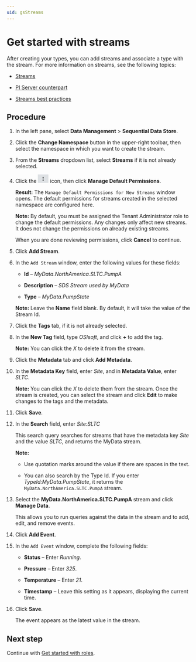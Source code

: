 ```yaml
---
uid: gsStreams
---
```


# Get started with streams

After creating your types, you can add streams and associate a type with the stream. For more information on streams, see the following topics:

- [Streams](xref:ccStreams)

- [PI Server counterpart](xref:ccStreams#streams-pi-server)

- [Streams best practices](xref:bpStreams)

## Procedure

1. In the left pane, select **Data Management** > **Sequential Data Store**.

1. Click the **Change Namespace** button in the upper-right toolbar, then select the namespace in which you want to create the stream. 

1. From the **Streams** dropdown list, select **Streams** if it is not already selected. 

1. Click the ![More Options button](../images/more-options.png) icon, then click **Manage Default Permissions**.  

   **Result:** The `Manage Default Permissions for New Streams` window opens. The default permissions for streams created in the selected namespace are configured here.
   
    **Note:** By default, you must be assigned the Tenant Administrator role to change the default permissions. Any changes only affect new streams. It does not change the permissions on already existing streams. 
    
    When you are done reviewing permissions, click **Cancel** to continue.
   
1. Click **Add Stream**.

1. In the `Add Stream` window, enter the following values for these fields:

   - **Id** &ndash; *MyData.NorthAmerica.SLTC.PumpA*

   - **Description** &ndash; *SDS Stream used by MyData*

   - **Type** &ndash; *MyData.PumpState*

    **Note:** Leave the **Name** field blank. By default, it will take the value of the Stream Id.

1. Click the **Tags** tab, if it is not already selected.

1. In the **New Tag** field, type *OSIsoft*, and click **+** to add the tag. 

    **Note:** You can click the *X* to delete it from the stream.

1. Click the **Metadata** tab and click **Add Metadata**.

1. In the **Metadata Key** field,  enter *Site*, and in **Metadata Value**, enter *SLTC*. 

    **Note:** You can click the *X* to delete them from the stream. Once the stream is created, you can select the stream and click **Edit** to make changes to the tags and the metadata.

1. Click **Save**.

1. In the **Search** field, enter *Site:SLTC*

    This search query searches for streams that have the metadata key *Site* and the value *SLTC*, and returns the MyData stream. 
   
    **Note:** 
    
    - Use quotation marks around the value if there are spaces in the text.
    
    - You can also search by the Type Id. If you enter *TypeId:MyData.PumpState*, it returns the `MyData.NorthAmerica.SLTC.PumpA` stream.
    
1. Select the **MyData.NorthAmerica.SLTC.PumpA** stream and click **Manage Data**. 

    This allows you to run queries against the data in the stream and to add, edit, and remove events.

1. Click **Add Event**.

1. In the `Add Event` window, complete the following fields: 

    - **Status** &ndash; Enter *Running*.

    - **Pressure** &ndash; Enter *325*.

    - **Temperature** &ndash; Enter *21*.
    
    - **Timestamp** &ndash; Leave this setting as it appears, displaying the current time.

1. Click **Save**. 

    The event appears as the latest value in the stream. 

## Next step

Continue with [Get started with roles](xref:gsRoles).
